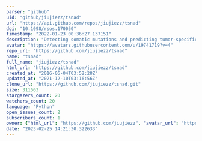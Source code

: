 ```yaml
---
parser: "github"
uid: "github/jiujiezz/tsnad"
url: "https://api.github.com/repos/jiujiezz/tsnad"
doi: "10.1098/rsos.170050"
timestamp: "2022-01-23 00:36:27.137151"
description: "Detecting somatic mutations and predicting tumor-specific neo-antigens"
avatar: "https://avatars.githubusercontent.com/u/19741719?v=4"
repo_url: "https://github.com/jiujiezz/tsnad"
name: "tsnad"
full_name: "jiujiezz/tsnad"
html_url: "https://github.com/jiujiezz/tsnad"
created_at: "2016-06-04T03:52:28Z"
updated_at: "2021-12-10T03:16:56Z"
clone_url: "https://github.com/jiujiezz/tsnad.git"
size: 311563
stargazers_count: 20
watchers_count: 20
language: "Python"
open_issues_count: 2
subscribers_count: 1
owner: {"html_url": "https://github.com/jiujiezz", "avatar_url": "https://avatars.githubusercontent.com/u/19741719?v=4", "login": "jiujiezz", "type": "User"}
date: "2023-02-25 14:21:30.322633"
---
```

